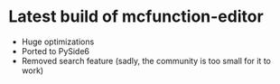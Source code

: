 # Latest build of mcfunction-editor
* Huge optimizations
* Ported to PySide6
* Removed search feature (sadly, the community is too small for it to work)
